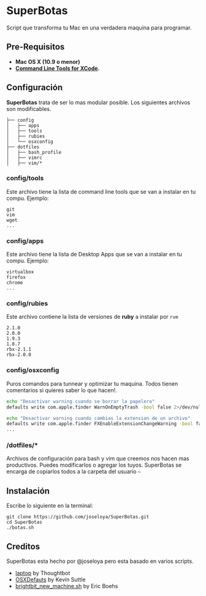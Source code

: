# SuperBotas

Script que transforma tu Mac en una verdadera maquina para programar.


Pre-Requisitos
--------------

- **Mac OS X (10.9 o menor)**
- **[Command Line Tools for
XCode](https://developer.apple.com/downloads/index.action).**


Configuración
-----------


**SuperBotas** trata de ser lo mas modular posible. Los siguientes archivos son modificables.

    ├── config
    │   ├── apps
    │   ├── tools
    │   ├── rubies
    │   └── osxconfig
    ├── dotfiles
    │   ├── bash_profile
    │   ├── vimrc
    │   ├── vim/*


### **config/tools**

Este archivo tiene la lista de command line tools que se van a instalar en tu compu. Ejemplo:

```
git
vim
wget
...
```

### **config/apps**

Este archivo tiene la lista de Desktop Apps que se van a instalar en tu compu. Ejemplo:

```
virtualbox
firefox
chrome
...
```

### **config/rubies**

Este archivo contiene la lista de versiones de **ruby** a instalar por `rvm`

```
2.1.0
2.0.0
1.9.3
1.8.7
rbx-2.1.1
rbx-2.0.0
```

### **config/osxconfig**

Puros comandos para tunnear y optimizar tu maquina. Todos tienen comentarios si quieres saber lo que hacen!.

```bash
echo "Desactivar warning cuando se borrar la papelera"
defaults write com.apple.finder WarnOnEmptyTrash -bool false 2>/dev/null

echo "Desactivar warning cuando cambias la extension de un archivo"
defaults write com.apple.finder FXEnableExtensionChangeWarning -bool false 2>/dev/null
...
```

### /dotfiles/*

Archivos de configuración para bash y vim que creemos nos hacen mas productivos. Puedes modificarlos o agregar los tuyos. SuperBotas se encarga de copiarlos todos a la carpeta del usuario `~`



Instalación
-----------

Escribe lo siguiente en la terminal:

```shell
git clone https://github.com/joseloya/SuperBotas.git
cd SuperBotas
./botas.sh
```



Creditos
--------

SuperBotas esta hecho por @joseloya pero esta basado en varios scripts.

* [laptop](https://github.com/thoughtbot/laptop/) by Thoughtbot
* [OSXDefauts](https://github.com/kevinSuttle/OSXDefaults/) by Kevin Suttle
* [brightbit_new_machine.sh](https://gist.github.com/ericboehs/8712892) by Eric Boehs
